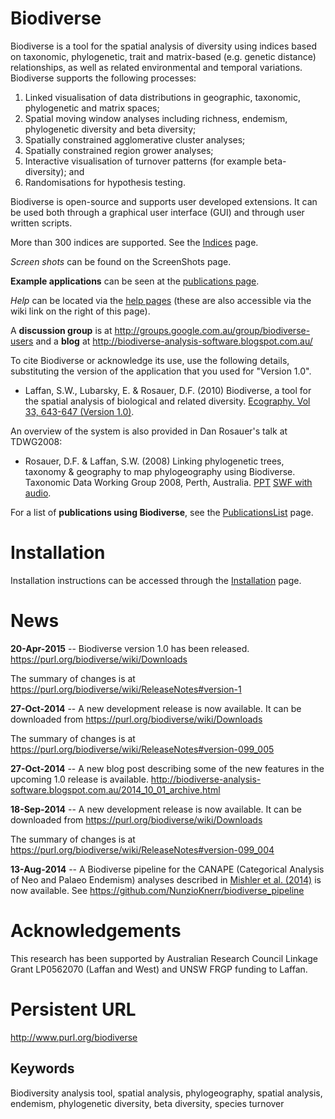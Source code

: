 # Biodiverse

Biodiverse is a tool for the spatial analysis of diversity using indices based on taxonomic, phylogenetic, trait and matrix-based (e.g. genetic distance) relationships, as well as related environmental and temporal variations. Biodiverse supports the following processes: 

  1. Linked visualisation of data distributions in geographic, taxonomic, phylogenetic and matrix spaces;
  1. Spatial moving window analyses including richness, endemism, phylogenetic diversity and beta diversity;
  1. Spatially constrained agglomerative cluster analyses; 
  1. Spatially constrained region grower analyses; 
  1. Interactive visualisation of turnover patterns (for example beta-diversity); and 
  1. Randomisations for hypothesis testing. 

Biodiverse is open-source and supports user developed extensions. It can be used both through a graphical user interface (GUI) and through user written scripts.

More than 300 indices are supported.  See the [Indices](https://purl.org/biodiverse/wiki/Indices) page.

*Screen shots* can be found on the ScreenShots page.

**Example applications** can be seen at the [publications page](https://purl.org/biodiverse/wiki/PublicationsList).

*Help* can be located via the [help pages](https://purl.org/biodiverse/wiki/Home) (these are also accessible via the wiki link on the right of this page).

A **discussion group** is at http://groups.google.com.au/group/biodiverse-users and a **blog** at http://biodiverse-analysis-software.blogspot.com.au/


To cite Biodiverse or acknowledge its use, use the following details, substituting the version of the application that you used for "Version 1.0".

* Laffan, S.W., Lubarsky, E. & Rosauer, D.F. (2010) Biodiverse, a tool for the spatial analysis of biological and related diversity. [Ecography. Vol 33, 643-647 (Version 1.0)](http://dx.doi.org/10.1111/j.1600-0587.2010.06237.x).

An overview of the system is also provided in Dan Rosauer's talk at TDWG2008:

* Rosauer, D.F. & Laffan, S.W. (2008) Linking phylogenetic trees, taxonomy & geography to map phylogeography using Biodiverse. Taxonomic Data Working Group 2008, Perth, Australia. [PPT](http://www.tdwg.org/fileadmin/2008conference/slides/Rosauer_09_05_phyloTrees.ppt) [SWF with audio](http://www.tdwg.org/fileadmin/2008conference/slides/Rosauer_09_05_phyloTrees.swf). 

For a list of **publications using Biodiverse**, see the [PublicationsList](https://purl.org/biodiverse/wiki/PublicationsList) page.  

# Installation
Installation instructions can be accessed through the [Installation](https://purl.org/biodiverse/wiki/Installation) page.

# News 

**20-Apr-2015** -- Biodiverse version 1.0 has been released.  https://purl.org/biodiverse/wiki/Downloads

The summary of changes is at https://purl.org/biodiverse/wiki/ReleaseNotes#version-1


**27-Oct-2014** -- A new development release is now available.  It can be downloaded from https://purl.org/biodiverse/wiki/Downloads 

The summary of changes is at https://purl.org/biodiverse/wiki/ReleaseNotes#version-099_005


**27-Oct-2014** -- A new blog post describing some of the new features in the upcoming 1.0 release is available.  http://biodiverse-analysis-software.blogspot.com.au/2014_10_01_archive.html

**18-Sep-2014** -- A new development release is now available.  It can be downloaded from https://purl.org/biodiverse/wiki/Downloads 

The summary of changes is at https://purl.org/biodiverse/wiki/ReleaseNotes#version-099_004

**13-Aug-2014** -- A Biodiverse pipeline for the CANAPE (Categorical Analysis of Neo and Palaeo Endemism) analyses described in [Mishler et al. (2014)](http://dx.doi.org/10.1038/ncomms5473) is now available.  See https://github.com/NunzioKnerr/biodiverse_pipeline 



# Acknowledgements 

This research has been supported by Australian Research Council Linkage Grant LP0562070 (Laffan and West) and UNSW FRGP funding to Laffan.


# Persistent URL 

http://www.purl.org/biodiverse

## Keywords 

Biodiversity analysis tool, spatial analysis, phylogeography, spatial analysis, endemism, phylogenetic diversity, beta diversity, species turnover
